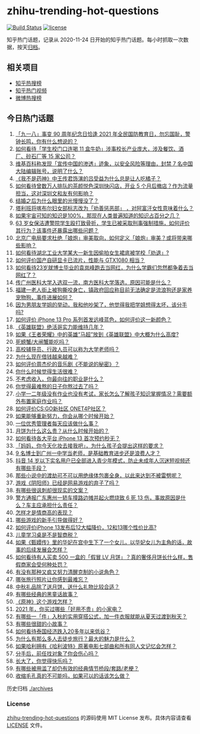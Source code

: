 # zhihu-trending-hot-questions

[![Build Status](https://github.com/justjavac/zhihu-trending-hot-questions/workflows/ci/badge.svg?branch=master)](https://github.com/justjavac/zhihu-trending-hot-questions/actions)
[![license](https://img.shields.io/github/license/justjavac/zhihu-trending-hot-questions)](https://github.com/justjavac/zhihu-trending-hot-questions/blob/master/LICENSE)

知乎热门话题，记录从 2020-11-24 日开始的知乎热门话题。每小时抓取一次数据，按天[归档](./archives)。

## 相关项目

- [知乎热搜榜](https://github.com/justjavac/zhihu-trending-top-search)
- [知乎热门视频](https://github.com/justjavac/zhihu-trending-hot-video)
- [微博热搜榜](https://github.com/justjavac/weibo-trending-hot-search)

## 今日热门话题

<!-- BEGIN -->
<!-- 最后更新时间 Sun Sep 19 2021 05:14:46 GMT+0800 (China Standard Time) -->

1. [「九一八」事变 90 周年纪念日恰逢 2021 年全民国防教育日，勿忘国耻，警钟长鸣，你有什么想说的？](https://www.zhihu.com/question/486830339)
1. [如何看待「学生校门口连喝 11 盒牛奶」涉事校长产业庞大，涉及餐饮、酒厂、砂石厂等 15 家公司？](https://www.zhihu.com/question/487638493)
1. [维基百科称发现「宣传中国的渗透」迹象，以安全风险等理由，封禁 7 名中国大陆编辑账号，说明了什么？](https://www.zhihu.com/question/487473820)
1. [《我不是药神》中王传君饰演的吕受益为什么总是让人吃橘子？](https://www.zhihu.com/question/283997452)
1. [如何看待曾数万人排队的茶颜悦色深圳快闪店，开业 5 个月后撤店？作为流量担当，这对深圳文和友有何影响？](https://www.zhihu.com/question/487506120)
1. [结婚之后为什么眼里的光慢慢没了？](https://www.zhihu.com/question/486476826)
1. [塔利班将喀布尔妇女部标志改为「劝善惩恶部」 ，对阿富汗女性意味着什么？](https://www.zhihu.com/question/487583164)
1. [如果宇宙可知的知识是100%，那现在人类普遍知道的知识占百分之几？](https://www.zhihu.com/question/65407798)
1. [63 岁女保洁遭警院学生殴打致骨折，学生已被采取刑事强制措施，如何评价其行为？该事件还暴露出哪些问题？](https://www.zhihu.com/question/486937885)
1. [北京广电局要求杜绝「娘炮」审美取向，如何定义「娘炮」审美？或将带来哪些影响？](https://www.zhihu.com/question/487630781)
1. [如何看待湖北工业大学某大一新生因偷拍女生裙底被学校「劝退」?](https://www.zhihu.com/question/487264310)
1. [如何评价国产自研显卡已流片，性能与 GTX1080 相当？](https://www.zhihu.com/question/485792953)
1. [如何看待23岁就博士毕业的袁岚峰跑去当网红，为什么学霸们忽然都争着去当网红了？](https://www.zhihu.com/question/487518051)
1. [传广州医科大学入选双一流，南方医科大学落选，原因可能是什么？](https://www.zhihu.com/question/487096573)
1. [福建一老人街上被狗撕咬身亡，镇政府回应称目前无法确定是流浪狗还是家养宠物狗，事件进展如何？](https://www.zhihu.com/question/487683019)
1. [因为男朋友学姐的举动，我和他吵架了，他觉得我把学姐想得太坏，该分手吗?](https://www.zhihu.com/question/452678201)
1. [如何评价 iPhone 13 Pro 系列首发远峰蓝色，如何评价这一新颜色？](https://www.zhihu.com/question/486896794)
1. [《英雄联盟》绝活哥实力能维持几年？](https://www.zhihu.com/question/486702231)
1. [如果《王者荣耀》中的英雄“马超”放到《英雄联盟》中大概为什么高度?](https://www.zhihu.com/question/484795264)
1. [死螃蟹/大闸蟹能吃吗？](https://www.zhihu.com/question/294330296)
1. [高校辅导员、行政人员可以称为大学老师吗？](https://www.zhihu.com/question/487117456)
1. [为什么现在借钱越来越难？](https://www.zhihu.com/question/486750559)
1. [如何评价周杰伦的音乐剧《不能说的秘密》？](https://www.zhihu.com/question/52256486)
1. [你什么时候觉得生活很难？](https://www.zhihu.com/question/264354860)
1. [不考虑收入，你最向往的职业是什么？](https://www.zhihu.com/question/487040327)
1. [你觉得最难熬的日子你熬过去了吗？](https://www.zhihu.com/question/486296223)
1. [小学一二年级没有作业也没有考试，家长怎么了解孩子知识掌握情况？需要额外布置家庭作业吗？](https://www.zhihu.com/question/485684259)
1. [如何评价CS:GO新社区 ONET4P社区？](https://www.zhihu.com/question/478282504)
1. [如果能够重新努力，你会从哪个时候开始？](https://www.zhihu.com/question/487012994)
1. [一位优秀管理者每天应该做什么事？](https://www.zhihu.com/question/303333052)
1. [月饼为什么这么贵？从什么时候开始的？](https://www.zhihu.com/question/486420568)
1. [如何看待各大平台 iPhone 13 首次预约秒无？](https://www.zhihu.com/question/487489603)
1. [「妈妈，你今天化妆去接我吧」，为什么孩子会提出这样的要求？](https://www.zhihu.com/question/487221276)
1. [9 名博士到广州一中学当老师，是基础教育进步还是浪费人才？](https://www.zhihu.com/question/487198946)
1. [抖音 14 岁以下实名用户已全部进入青少年模式，防止未成年人沉迷短视频还有哪些手段？](https://www.zhihu.com/question/487601907)
1. [那些小说中的渡劫可不可以用绝缘体包裹全身，以此来达到不被雷劈呢？](https://www.zhihu.com/question/449057976)
1. [游戏《阴阳师》已经是网易游戏的弃子了吗？](https://www.zhihu.com/question/487094890)
1. [有哪些很讽刺却很现实的文案？](https://www.zhihu.com/question/484374014)
1. [警方通报广东惠州一轿车撞路边摊并起火燃烧致 6 死 13 伤，事故原因是什么？车主应承担什么责任？](https://www.zhihu.com/question/487568474)
1. [怎样才是情商高的表现？](https://www.zhihu.com/question/294940846)
1. [哪些游戏的新手引导做得好？](https://www.zhihu.com/question/30709011)
1. [如何评价iPhone 13发布后12大幅降价，12和13哪个性价比高?](https://www.zhihu.com/question/486974077)
1. [儿童学习桌是不是智商税？](https://www.zhihu.com/question/305568353)
1. [如果《甄嬛传》里的华妃在宫中生下了一个女儿，以华妃女儿为主角的话，故事的后续发展会怎样？](https://www.zhihu.com/question/370287805)
1. [如何看待有人买卖 500 一盒的「假冒 LV 月饼」？真的奢侈月饼长什么样，售假商家会受何种处罚？](https://www.zhihu.com/question/487568680)
1. [有没有那种又疯又努力清醒克制的小说角色？](https://www.zhihu.com/question/486756734)
1. [哪张旅行照片让你感到最难忘？](https://www.zhihu.com/question/486765851)
1. [中秋礼品除了送月饼，送什么礼物比较合适？](https://www.zhihu.com/question/422654468)
1. [有哪些经典的黑童话故事？](https://www.zhihu.com/question/29913205)
1. [《原神》这个游戏怎样？](https://www.zhihu.com/question/487186359)
1. [2021 年，你买过哪些「好用不贵」的小家电？](https://www.zhihu.com/question/486797143)
1. [有哪些一「件」入秋的实用穿搭公式，加一件衣服就能从夏天过渡到秋天？](https://www.zhihu.com/question/486825050)
1. [有哪些很甜的小故事？](https://www.zhihu.com/question/50618965)
1. [如何看待泰国经济跌入20多年以来低谷？](https://www.zhihu.com/question/486494239)
1. [为什么有那么多人去徒步旅行？最大的魅力是什么？](https://www.zhihu.com/question/478661193)
1. [如果哈利拥有《哈利波特》原著电影七部曲和所有同人文记忆会怎样？](https://www.zhihu.com/question/472753896)
1. [分手后，前任找对象了你会伤心吗？](https://www.zhihu.com/question/481280774)
1. [长大了，你觉得快乐吗？](https://www.zhihu.com/question/486264630)
1. [有哪些被用滥了却仍有效的经典情节桥段/套路/老梗？](https://www.zhihu.com/question/39718474)
1. [收缩毛孔真的不可能吗，如果可以的话该怎么做？](https://www.zhihu.com/question/286066929)

<!-- END -->

历史归档 [./archives](./archives)

### License

[zhihu-trending-hot-questions](https://github.com/justjavac/zhihu-trending-hot-questions)
的源码使用 MIT License 发布。具体内容请查看 [LICENSE](./LICENSE) 文件。
